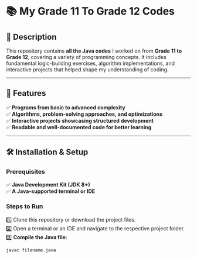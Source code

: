 # 📚 My Grade 11 To Grade 12 Codes  

## 📌 Description  
This repository contains **all the Java codes** I worked on from **Grade 11 to Grade 12**, covering a variety of programming concepts. It includes fundamental logic-building exercises, algorithm implementations, and interactive projects that helped shape my understanding of coding.

---

## 🚀 Features  
✅ **Programs from basic to advanced complexity**  
✅ **Algorithms, problem-solving approaches, and optimizations**  
✅ **Interactive projects showcasing structured development**  
✅ **Readable and well-documented code for better learning**  

---

## 🛠 Installation & Setup  
### **Prerequisites**  
✅ **Java Development Kit (JDK 8+)**  
✅ **A Java-supported terminal or IDE**  

### **Steps to Run**  
1️⃣ Clone this repository or download the project files.  
2️⃣ Open a terminal or an IDE and navigate to the respective project folder.  
3️⃣ **Compile the Java file:**  
   ```sh
   javac filename.java

